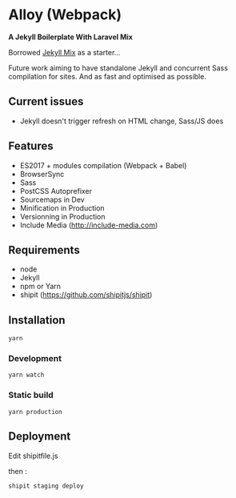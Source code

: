 # Alloy (Webpack)

**A Jekyll Boilerplate With Laravel Mix**

Borrowed [Jekyll Mix](https://github.com/fredericpfisterer/jekyll-mix) as a starter...

Future work aiming to have standalone Jekyll and concurrent Sass compilation for sites. And as fast and optimised as possible.

## Current issues

* Jekyll doesn't trigger refresh on HTML change, Sass/JS does

## Features

* ES2017 + modules compilation (Webpack + Babel)
* BrowserSync
* Sass
* PostCSS Autoprefixer
* Sourcemaps in Dev
* Minification in Production
* Versionning in Production
* Include Media (http://include-media.com)

## Requirements

* node
* Jekyll
* npm or Yarn
* shipit (https://github.com/shipitjs/shipit)

## Installation

```yarn```

### Development

```yarn watch```

### Static build

```yarn production```

## Deployment

Edit shipitfile.js

then :

```shipit staging deploy```

